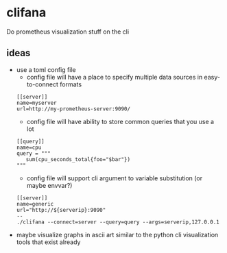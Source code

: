 # clifana
Do prometheus visualization stuff on the cli

## ideas
  - use a toml config file
    - config file will have a place to specify multiple data sources in easy-to-connect formats
    ```
    [[server]]
    name=myserver
    url=http://my-prometheus-server:9090/
    ```
    - config file will have ability to store common queries that you use a lot
    ```
    [[query]]
    name=cpu
    query = """
       sum(cpu_seconds_total{foo="$bar"})
    """
    ```
    - config file will support cli argument to variable substitution (or maybe envvar?)
    ```
    [[server]]
    name=generic
    url="http://${serverip}:9090"
    --
    ./clifana --connect=server --query=query --args=serverip,127.0.0.1
    ```
  - maybe visualize graphs in ascii art similar to the python cli visualization tools that exist already
